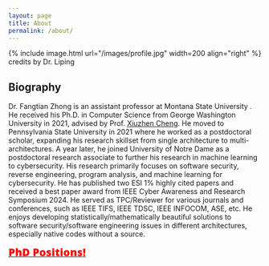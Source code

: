 ```yaml
---
layout: page
title: About
permalink: /about/
---
```


{% include image.html url="/images/profile.jpg" width=200 align="right" %}
credits by Dr. Liping

## Biography
 Dr. Fangtian Zhong is an assistant professor at Montana State University . He received his Ph.D. in Computer Science from George Washington University in 2021, advised by Prof. [Xiuzhen Cheng](https://www2.seas.gwu.edu/~cheng/). He moved to Pennsylvania State University in 2021 where he worked as a postdoctoral scholar, expanding his research skillset from single architecture to multi-architectures. 
A year later, he joined University of Notre Dame as a postdoctoral research associate to further his research in machine learning to cybersecurity. His research primarily focuses on software security, reverse engineering, program analysis, and machine learning for cybersecurity. He has published two ESI 1% highly cited papers and received a best paper award from IEEE Cyber Awareness and Research Symposium 2024. He served as TPC/Reviewer for various journals and conferences, such as IEEE TIFS, IEEE TDSC, IEEE INFOCOM, ASE, etc.
He enjoys developing statistically/mathematically beautiful solutions to software security/software engineering issues in different architectures, especially native codes without a source. 

<a href="https://fangtian-zhong.github.io/openings/">
  <span style="color:red;font-family:'Open Sans', Helvetica, Arial, sans-serif;font-weight:800;font-size:21px">
    PhD Positions! 
  </span>
</a>


<!--<a href="https://www.cs.montana.edu/REU/">
  <span style="color:red;font-family:'Open Sans', Helvetica, Arial, sans-serif;font-weight:800;font-size:21px">
    Algorithms research experience for undergraduates (REU) is also available! 
  </span>
</a>-->
